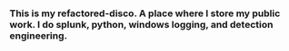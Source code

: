 ### This is my refactored-disco. A place where I store my public work. I do splunk, python, windows logging, and detection engineering.
